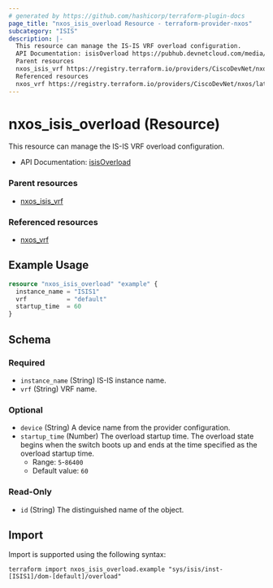 ```yaml
---
# generated by https://github.com/hashicorp/terraform-plugin-docs
page_title: "nxos_isis_overload Resource - terraform-provider-nxos"
subcategory: "ISIS"
description: |-
  This resource can manage the IS-IS VRF overload configuration.
  API Documentation: isisOverload https://pubhub.devnetcloud.com/media/dme-docs-10-2-2/docs/Routing%20and%20Forwarding/isis:Overload/
  Parent resources
  nxos_isis_vrf https://registry.terraform.io/providers/CiscoDevNet/nxos/latest/docs/resources/isis_vrf
  Referenced resources
  nxos_vrf https://registry.terraform.io/providers/CiscoDevNet/nxos/latest/docs/resources/vrf
---
```


# nxos_isis_overload (Resource)

This resource can manage the IS-IS VRF overload configuration.

- API Documentation: [isisOverload](https://pubhub.devnetcloud.com/media/dme-docs-10-2-2/docs/Routing%20and%20Forwarding/isis:Overload/)

### Parent resources

- [nxos_isis_vrf](https://registry.terraform.io/providers/CiscoDevNet/nxos/latest/docs/resources/isis_vrf)

### Referenced resources

- [nxos_vrf](https://registry.terraform.io/providers/CiscoDevNet/nxos/latest/docs/resources/vrf)

## Example Usage

```terraform
resource "nxos_isis_overload" "example" {
  instance_name = "ISIS1"
  vrf           = "default"
  startup_time  = 60
}
```

<!-- schema generated by tfplugindocs -->
## Schema

### Required

- `instance_name` (String) IS-IS instance name.
- `vrf` (String) VRF name.

### Optional

- `device` (String) A device name from the provider configuration.
- `startup_time` (Number) The overload startup time. The overload state begins when the switch boots up and ends at the time specified as the overload startup time.
  - Range: `5`-`86400`
  - Default value: `60`

### Read-Only

- `id` (String) The distinguished name of the object.

## Import

Import is supported using the following syntax:

```shell
terraform import nxos_isis_overload.example "sys/isis/inst-[ISIS1]/dom-[default]/overload"
```
